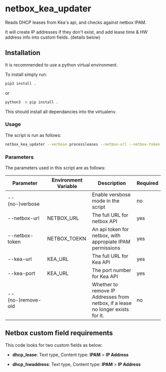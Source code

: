 # netbox_kea_updater

Reads DHCP leases from Kea's api, and checks against netbox IPAM.

It will create IP addresses if they don't exist, and add lease time & HW address info into custom fields. (details below)

## Installation

It is recommended to use a python virtual environment.

To install simply run:

```bash
pip3 install .
```

or

```bash
python3 -m pip install .
```

This should install all dependancies into the virtualenv.

### Usage

The script is run as follows:

```bash
netbox_kea_updater --verbose processleases --netbox-url --netbox-token --kea-url --remove-old
```

### Parameters

The parameters used in this script are as follows:

| Parameter | Environment Variable | Description | Required |
|----|-----|------|------|
| --(no-)verbose | | Enable versbose mode in the script | no |
| --netbox-url | NETBOX_URL | The full URL for netbox API | yes |
| --netbox-token | NETBOX_TOEKN | An api token for netbox, with appropiate IPAM permissions | yes |
| --kea-url | KEA_URL | The full URL for Kea API | yes |
| --kea-port | KEA_URL | The port number for Kea API | yes |
| --(no-)remove-old | | Whether to remove IP Addresses from netbox, if a lease no longer exists for it.| no |

## Netbox custom field requirements

This code looks for two custom fields as below:

* **dhcp_lease**: Text type, Content type: **IPAM** > **IP Address**

* **dhcp_hwaddress**: Text type, Content type: **IPAM** > **IP Address**
